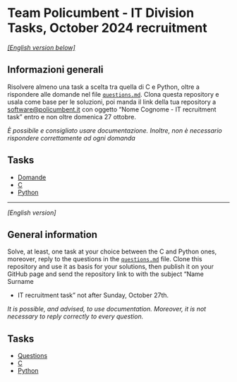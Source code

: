 # Team Policumbent - IT Division Tasks, October 2024 recruitment

[_[English version below]_](#general-information)

## Informazioni generali

Risolvere almeno una task a scelta tra quella di C e Python, oltre a rispondere
alle domande nel file [`questions.md`](./questions.md). Clona questa repository
e usala come base per le soluzioni, poi manda il link della tua repository a
software@policumbent.it con oggetto “Nome Cognome - IT recruitment task” entro e
non oltre domenica 27 ottobre.

_È possibile e consigliato usare documentazione. Inoltre, non è necessario
rispondere correttamente ad ogni domanda_

## Tasks

- [Domande](./questions.md)
- [C](./c-task/README.md)
- [Python](./python-task/README.md)

---

_[English version]_

## General information

Solve, at least, one task at your choice between the C and Python ones,
moreover, reply to the questions in the [`questions.md`](./questions.md) file.
Clone this repository and use it as basis for your solutions, then publish it on
your GitHub page and send the repository link to with the subject “Name Surname
- IT recruitment task” not after Sunday, October 27th.

_It is possible, and advised, to use documentation. Moreover, it is not
necessary to reply correctly to every question._

## Tasks

- [Questions](./questions.md)
- [C](./c-task/README.md)
- [Python](./python-task/README.md)